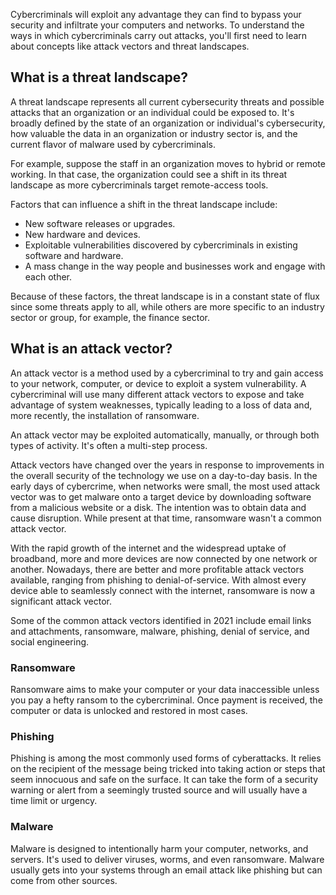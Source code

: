 Cybercriminals will exploit any advantage they can find to bypass your security and infiltrate your computers and networks. To understand the ways in which cybercriminals carry out attacks, you'll first need to learn about concepts like attack vectors and threat landscapes.

## What is a threat landscape?

A threat landscape represents all current cybersecurity threats and possible attacks that an organization or an individual could be exposed to. It's broadly defined by the state of an organization or individual's cybersecurity, how valuable the data in an organization or industry sector is, and the current flavor of malware used by cybercriminals.

For example, suppose the staff in an organization moves to hybrid or remote working. In that case, the organization could see a shift in its threat landscape as more cybercriminals target remote-access tools.

Factors that can influence a shift in the threat landscape include:

- New software releases or upgrades.
- New hardware and devices.
- Exploitable vulnerabilities discovered by cybercriminals in existing software and hardware.
- A mass change in the way people and businesses work and engage with each other.

Because of these factors, the threat landscape is in a constant state of flux since some threats apply to all, while others are more specific to an industry sector or group, for example, the finance sector.

## What is an attack vector?

An attack vector is a method used by a cybercriminal to try and gain access to your network, computer, or device to exploit a system vulnerability. A cybercriminal will use many different attack vectors to expose and take advantage of system weaknesses, typically leading to a loss of data and, more recently, the installation of ransomware.

An attack vector may be exploited automatically, manually, or through both types of activity. It's often a multi-step process.

Attack vectors have changed over the years in response to improvements in the overall security of the technology we use on a day-to-day basis. In the early days of cybercrime, when networks were small, the most used attack vector was to get malware onto a target device by downloading software from a malicious website or a disk. The intention was to obtain data and cause disruption. While present at that time, ransomware wasn't a common attack vector.

With the rapid growth of the internet and the widespread uptake of broadband, more and more devices are now connected by one network or another. Nowadays, there are better and more profitable attack vectors available, ranging from phishing to denial-of-service. With almost every device able to seamlessly connect with the internet, ransomware is now a significant attack vector.

Some of the common attack vectors identified in 2021 include email links and attachments, ransomware, malware, phishing, denial of service, and social engineering.

### Ransomware

Ransomware aims to make your computer or your data inaccessible unless you pay a hefty ransom to the cybercriminal. Once payment is received, the computer or data is unlocked and restored in most cases.

### Phishing

Phishing is among the most commonly used forms of cyberattacks. It relies on the recipient of the message being tricked into taking action or steps that seem innocuous and safe on the surface. It can take the form of a security warning or alert from a seemingly trusted source and will usually have a time limit or urgency.

### Malware

Malware is designed to intentionally harm your computer, networks, and servers. It's used to deliver viruses, worms, and even ransomware. Malware usually gets into your systems through an email attack like phishing but can come from other sources.